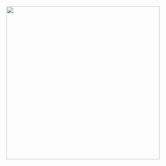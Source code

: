 <img src="https://github.com/estudiomaisum/Mobiliarios_para_primeira_infancia/assets/135167314/fa5bfefe-48d4-4fea-b196-66c7fcea052d" width="400px" />

